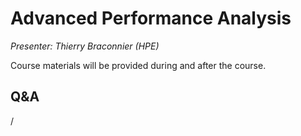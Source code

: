 # Advanced Performance Analysis

*Presenter: Thierry Braconnier (HPE)*

Course materials will be provided during and after the course.

<!--
Temporary location of materials (for the lifetime of the training project):

-   Slides: `/project/project_465001098/Slides/HPE/10_advanced_performance_analysis_merged.pdf`
-->

<!--
Archived materials on LUMI:

-   Slides: `/appl/local/training/4day-20241028/files/LUMI-4day-20241028-3_03_Advanced_Performance_analysis.pdf`

-   Recording: `/appl/local/training/4day-20241028/recordings/3_03_Advanced_Performance_Analysis.mp4`

These materials can only be distributed to actual users of LUMI (active user account).
-->


## Q&A

/
